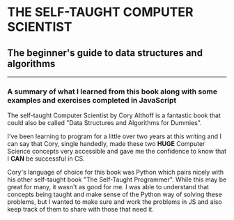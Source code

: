 # THE SELF-TAUGHT COMPUTER SCIENTIST
## The beginner's guide to data structures and algorithms
<hr>

### A summary of what I learned from this book along with some examples and exercises completed in JavaScript

The self-taught Computer Scientist by Cory Althoff is a fantastic book that could also be called "Data Structures and Algorithms for Dummies".

I've been learning to program for a little over two years at this writing and I can say that Cory, single handedly, made these two **HUGE** Computer Science concepts very accessible and gave me the confidence to know that I **CAN** be successful in CS. 

Cory's language of choice for this book was Python which pairs nicely with his other self-taught book "The Self-Taught Programmer". While this may be great for many, it wasn't as good for me. I was able to understand that concepts being taught and make sense of the Python way of solving these problems, but I wanted to make sure and work the problems in JS and also keep track of them to share with those that need it.
